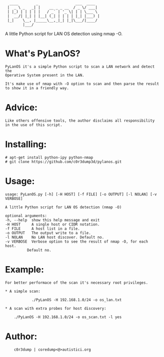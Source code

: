 
	  ____        _                 ___  ____  
	 |  _ \ _   _| |    __ _ _ __  / _ \/ ___| 
	 | |_) | | | | |   / _` | '_ \| | | \___ \ 
	 |  __/| |_| | |__| (_| | | | | |_| |___) |
	 |_|    \__, |_____\__,_|_| |_|\___/|____/ 
	        |___/                              

A little Python script for LAN OS detection using nmap -O.


What's PyLanOS?
===============

	PyLanOS it's a simple Python script to scan a LAN network and detect the 
	Operative System present in the LAN. 
	
	It's make use of nmap with -O option to scan and then parse the result 
	to show it in a friendly way. 


Advice: 
=======

	Like others offensive tools, the author disclaims all responsibility in the use of this script.

	

Installing:
===========

	# apt-get install python-ipy python-nmap 
	# git clone https://github.com/c0r3dump3d/pylanos.git


Usage:
======

	usage: PyLanOS.py [-h] [-H HOST] [-f FILE] [-o OUTPUT] [-l NOLAN] [-v VERBOSE]

	A little Python script for LAN OS detection (nmap -O)

	optional arguments:
  	-h, --help  show this help message and exit
  	-H HOST     A single host or CIDR notation.
  	-f FILE     A host list in a file.
  	-o OUTPUT   The output write to a file.
  	-l NOLAN    No LAN host discover. Default no.
  	-v VERBOSE  Verbose option to see the result of nmap -O, for each host.
              Default no.

Example:
========
	
	For better performace of the scan it's necessary root privileges.

	* A simple scan:

                ./PyLanOS -H 192.168.1.0/24 -o os_lan.txt 
        
	* A scan with extra probes for host discovery:

		./PyLanOS -H 192.168.1.0/24 -o os_scan.txt -l yes 

Author:
=======

        c0r3dump | coredump<@>autistici.org

